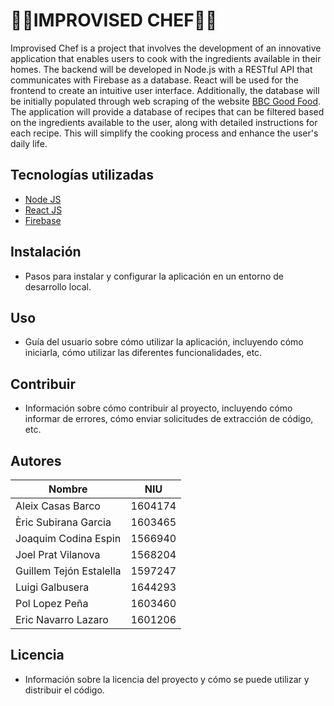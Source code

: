 <h1>👨‍🍳IMPROVISED CHEF👨‍🍳</h1>
<p>
Improvised Chef is a project that involves the development of an innovative application that enables users to cook with the ingredients available in their homes. The backend will be developed in Node.js with a RESTful API that communicates with Firebase as a database. React will be used for the frontend to create an intuitive user interface. Additionally, the database will be initially populated through web scraping of the website <a href="http://www.bbcgoodfood.com"> BBC Good Food</a>.
The application will provide a database of recipes that can be filtered based on the ingredients available to the user, along with detailed instructions for each recipe. This will simplify the cooking process and enhance the user's daily life. </p>

## Tecnologías utilizadas

- <a href="https://nodejs.org/es"> Node JS </a>
- <a href="https://react.dev/"> React JS </a>
- <a href="https://react.dev/"> Firebase </a>

## Instalación

- Pasos para instalar y configurar la aplicación en un entorno de desarrollo local.

## Uso

- Guía del usuario sobre cómo utilizar la aplicación, incluyendo cómo iniciarla, cómo utilizar las diferentes funcionalidades, etc.

## Contribuir

- Información sobre cómo contribuir al proyecto, incluyendo cómo informar de errores, cómo enviar solicitudes de extracción de código, etc.

## Autores

|          Nombre         |   NIU   |
| ----------------------- | ------- |
| Aleix Casas Barco       | 1604174 | 
| Èric Subirana Garcia    | 1603465 | 
| Joaquim Codina Espin    | 1566940 | 
| Joel Prat Vilanova      | 1568204 | 
| Guillem Tejón Estalella | 1597247 | 
| Luigi Galbusera         | 1644293 | 
| Pol Lopez Peña          | 1603460 | 
| Eric Navarro Lazaro     | 1601206 | 


## Licencia

- Información sobre la licencia del proyecto y cómo se puede utilizar y distribuir el código.
